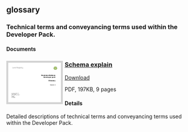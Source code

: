 ## glossary

### Technical terms and conveyancing terms used within the Developer Pack.

#### Documents
<h3><a href="../../pdfs/definitions/business-gateway-glossary.pdf">
<img style="float: left; margin: 0px 5px 0px 0px;  border:5px solid LightGrey;" src="../../images/thumbnail/business-gateway-glossary.pdf.png"></a>
<a href="../../pdfs/definitions/business-gateway-glossary.pdf">Schema explain</a></h3>
<a download="business-gateway-glossary.pdf" href="../../pdfs/definitions/business-gateway-glossary.pdf">Download</a>

PDF, 197KB, 9 pages

#### Details
Detailed descriptions of technical terms and conveyancing terms used within the Developer Pack.
